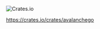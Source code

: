 
![Crates.io](https://img.shields.io/crates/v/avalanchego?logo=rust&style=for-the-badge)

https://crates.io/crates/avalanchego
